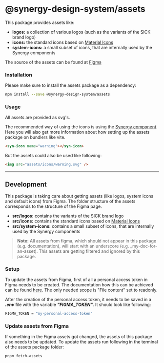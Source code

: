# @synergy-design-system/assets

This package provides assets like:

- **logos:** a collection of various logos (such as the variants of the SICK brand logo)
- **icons:** the standard icons based on [Material Icons](https://fonts.google.com/icons)
- **system-icons:** a small subset of icons, that are internally used by the Synergy components

The source of the assets can be found at [Figma](https://www.figma.com/file/bZFqk9urD3NlghGUKrkKCR/Synergy-Digital-Design-System?type=design&node-id=104-233&mode=design&t=GPu4VVd9yffLLAaS-0)

### Installation

Please make sure to install the assets package as a dependency:

```bash
npm install --save @synergy-design-system/assets
```

### Usage

All assets are provided as svg's.

The recommended way of using the icons is using the [<syn-icon> Synergy component](https://synergy-design-system.github.io/?path=/docs/components-syn-icon--docs). Here you will also get more information about how setting up the assets package on bundlers like vite.

```html
<syn-icon name="warning"></syn-icon>
```

But the assets could also be used like following:

```html
<img src="assets/icons/warning.svg" />
```

---

## Development

This package is taking care about getting assets (like logos, system icons and default icons) from Figma.
The folder structure of the assets corresponds to the structure of the Figma page.

- **src/logos:** contains the variants of the SICK brand logo
- **src/icons:** contains the standard icons based on [Material Icons](https://fonts.google.com/icons)
- **src/system-icons:** contains a small subset of icons, that are internally used by the Synergy components

> **Note:** All assets from figma, which should not appear in this package (e.g. documentation), will start with an underscore (e.g. \_my-doc-for-an-asset). This assets are getting filtered and ignored by this package.

### Setup

To update the assets from Figma, first of all a personal access token in Figma needs to be created.
The documentation how this can be achieved can be found [here](https://www.figma.com/developers/api#access-tokens).
The only needed scope is "File content" set to readonly.

After the creation of the personal access token, it needs to be saved in a **_.env_** file with the variable **_"FIGMA_TOKEN"_**.
It should look like following:

```bash
FIGMA_TOKEN = "my-personal-access-token"
```

### Update assets from Figma

If something in the Figma assets got changed, the assets of this package also needs to be updated.
To update the assets run following in the terminal of the assets package folder:

```bash
pnpm fetch-assets
```
